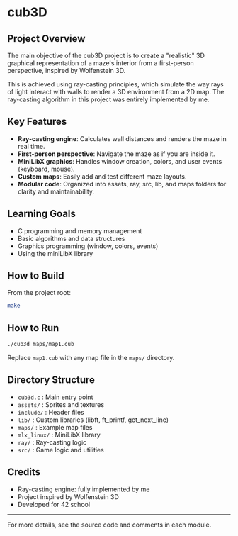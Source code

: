 # cub3D

## Project Overview

The main objective of the cub3D project is to create a "realistic" 3D graphical representation of a maze's interior from a first-person perspective, inspired by Wolfenstein 3D.

This is achieved using ray-casting principles, which simulate the way rays of light interact with walls to render a 3D environment from a 2D map. The ray-casting algorithm in this project was entirely implemented by me.

## Key Features
- **Ray-casting engine**: Calculates wall distances and renders the maze in real time.
- **First-person perspective**: Navigate the maze as if you are inside it.
- **MiniLibX graphics**: Handles window creation, colors, and user events (keyboard, mouse).
- **Custom maps**: Easily add and test different maze layouts.
- **Modular code**: Organized into assets, ray, src, lib, and maps folders for clarity and maintainability.

## Learning Goals
- C programming and memory management
- Basic algorithms and data structures
- Graphics programming (window, colors, events)
- Using the miniLibX library

## How to Build

From the project root:
```sh
make
```

## How to Run

```sh
./cub3d maps/map1.cub
```
Replace `map1.cub` with any map file in the `maps/` directory.

## Directory Structure
- `cub3d.c` : Main entry point
- `assets/` : Sprites and textures
- `include/` : Header files
- `lib/` : Custom libraries (libft, ft_printf, get_next_line)
- `maps/` : Example map files
- `mlx_linux/` : MiniLibX library
- `ray/` : Ray-casting logic
- `src/` : Game logic and utilities

## Credits
- Ray-casting engine: fully implemented by me
- Project inspired by Wolfenstein 3D
- Developed for 42 school

---
For more details, see the source code and comments in each module.